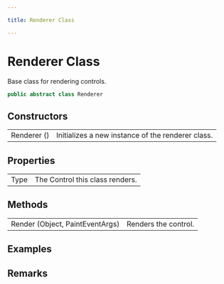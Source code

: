 ```yaml
---

title: Renderer Class

---
```


# Renderer Class

Base class for rendering controls.

```csharp
public abstract class Renderer 
```

## Constructors

<table>
<tr><td>Renderer ()</td><td>Initializes a new instance of the renderer class.</td></tr>
</table>

## Properties

<table>
<tr><td>Type</td><td>The Control this class renders.</td></tr>
</table>

## Methods

<table>
<tr><td>Render (Object, PaintEventArgs)</td><td>Renders the control.</td></tr>
</table>

<!-- Only change content below this line, anything above this line will be lost when regenerated. -->

## Examples

## Remarks

